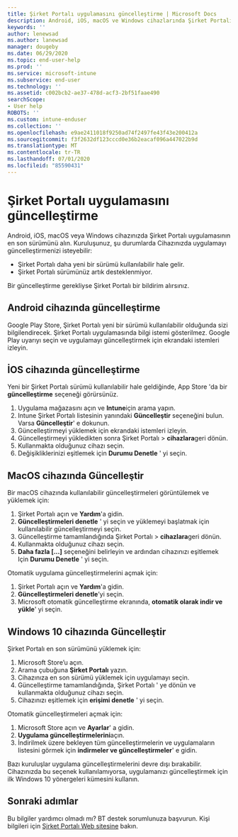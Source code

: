 ```yaml
---
title: Şirket Portalı uygulamasını güncelleştirme | Microsoft Docs
description: Android, iOS, macOS ve Windows cihazlarında Şirket Portalı uygulamasının en son sürümünü alın.
keywords: ''
author: lenewsad
ms.author: lanewsad
manager: dougeby
ms.date: 06/29/2020
ms.topic: end-user-help
ms.prod: ''
ms.service: microsoft-intune
ms.subservice: end-user
ms.technology: ''
ms.assetid: c002bcb2-ae37-478d-acf3-2bf51faae490
searchScope:
- User help
ROBOTS: ''
ms.custom: intune-enduser
ms.collection: ''
ms.openlocfilehash: e9ae2411018f9250ad74f2497fe43f43e200412a
ms.sourcegitcommit: f3f2632df123cccd0e36b2eacaf096a447022b9d
ms.translationtype: MT
ms.contentlocale: tr-TR
ms.lasthandoff: 07/01/2020
ms.locfileid: "85590431"
---
```

# <a name="update-the-company-portal-app"></a>Şirket Portalı uygulamasını güncelleştirme  
 
Android, iOS, macOS veya Windows cihazınızda Şirket Portalı uygulamasının en son sürümünü alın. Kuruluşunuz, şu durumlarda Cihazınızda uygulamayı güncelleştirmenizi isteyebilir:  

* Şirket Portalı daha yeni bir sürümü kullanılabilir hale gelir.
* Şirket Portalı sürümünüz artık desteklenmiyor. 

Bir güncelleştirme gerekliyse Şirket Portalı bir bildirim alırsınız.  

## <a name="update-on-android-device"></a>Android cihazında güncelleştirme  

Google Play Store, Şirket Portalı yeni bir sürümü kullanılabilir olduğunda sizi bilgilendirecek. Şirket Portalı uygulamasında bilgi istemi gösterilmez. Google Play uyarıyı seçin ve uygulamayı güncelleştirmek için ekrandaki istemleri izleyin. 

## <a name="update-on-ios-device"></a>İOS cihazında güncelleştirme  

Yeni bir Şirket Portalı sürümü kullanılabilir hale geldiğinde, App Store 'da bir **güncelleştirme** seçeneği görürsünüz. 

1. Uygulama mağazasını açın ve **Intune**için arama yapın.  
2. Intune Şirket Portalı listesinin yanındaki **Güncelleştir** seçeneğini bulun. Varsa **Güncelleştir**' e dokunun. 
3. Güncelleştirmeyi yüklemek için ekrandaki istemleri izleyin.
4. Güncelleştirmeyi yükledikten sonra Şirket Portalı > **cihazlara**geri dönün. 
5. Kullanmakta olduğunuz cihazı seçin.
6. Değişikliklerinizi eşitlemek için **Durumu Denetle** ' yi seçin.  

## <a name="update-on-macos-device"></a>MacOS cihazında Güncelleştir  

Bir macOS cihazında kullanılabilir güncelleştirmeleri görüntülemek ve yüklemek için: 

1. Şirket Portalı açın ve **Yardım**'a gidin.  
2. **Güncelleştirmeleri denetle** ' yi seçin ve yüklemeyi başlatmak için kullanılabilir güncelleştirmeyi seçin.  
4. Güncelleştirme tamamlandığında Şirket Portalı > **cihazlara**geri dönün. 
5. Kullanmakta olduğunuz cihazı seçin.
6. **Daha fazla [...]** seçeneğini belirleyin ve ardından cihazınızı eşitlemek Için **Durumu Denetle** ' yi seçin.  

Otomatik uygulama güncelleştirmelerini açmak için: 
1. Şirket Portalı açın ve **Yardım**'a gidin.  
2. **Güncelleştirmeleri denetle**’yi seçin.
3. Microsoft otomatik güncelleştirme ekranında, **otomatik olarak indir ve yükle**' yi seçin.  


## <a name="update-on-windows-10-device"></a>Windows 10 cihazında Güncelleştir  

Şirket Portalı en son sürümünü yüklemek için: 
1. Microsoft Store’u açın.
2. Arama çubuğuna **Şirket Portalı** yazın.  
3. Cihazınıza en son sürümü yüklemek için uygulamayı seçin. 
4. Güncelleştirme tamamlandığında, Şirket Portalı ' ye dönün ve kullanmakta olduğunuz cihazı seçin.
5. Cihazınızı eşitlemek için **erişimi denetle** ' yi seçin. 

Otomatik güncelleştirmeleri açmak için:  
1. Microsoft Store açın ve **Ayarlar**' a gidin.  
2. **Uygulama güncelleştirmelerini**açın.  
3. İndirilmek üzere bekleyen tüm güncelleştirmelerin ve uygulamaların listesini görmek için **indirmeler ve güncelleştirmeler**' e gidin.  

Bazı kuruluşlar uygulama güncelleştirmelerini devre dışı bırakabilir. Cihazınızda bu seçenek kullanılamıyorsa, uygulamanızı güncelleştirmek için ilk Windows 10 yönergeleri kümesini kullanın. 

## <a name="next-steps"></a>Sonraki adımlar  

Bu bilgiler yardımcı olmadı mı? BT destek sorumlunuza başvurun. Kişi bilgileri için [Şirket Portalı Web sitesine](https://go.microsoft.com/fwlink/?linkid=2010980) bakın.
